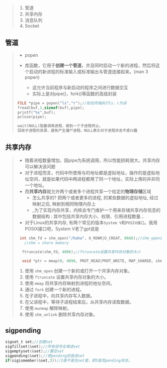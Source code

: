 >1. 管道
>2. 共享内存
>3. 消息队列
>4. Socket

## 管道
>- popen
>
>  - 库函数，它用于**创建一个管道**，并且同时启动一个新的进程，然后将这个启动的新进程的标准输入或标准输出与管道连接起来。(man 3 popen)
>    - 这允许当前程序与新启动的程序之间进行数据交互
>    - 实际上是对pipe()，fork()等函数的高级封装
>
>  ```c
>  FILE *pipe = popen("ls","r");//如在终端执行ls，r为读
>  fread(buf,1,sizeof(buf),pipe);
>  printf("%s",buf);
>  pclose(pipe);
>  
>  wait(NULL)阻塞调用进程，直到一个子进程终止。
>  回收子进程的资源，避免产生僵尸进程。NULL表示对子进程状态不感兴趣
>  ```


## 共享内存
>- 随着进程数量增加，因pipe为系统调用，所以性能损耗很大。共享内存可以解决该问题
>- 对于进程而言，代码中所使用与的地址都是虚拟地址，操作的是虚拟地址空间，就是如果代码中两进程都用了同一个地址，实际上用的并非同一个地址。
>- 而**共享内存**就允许两个或者多个进程共享一个给定的**物理存储**区域
>    - 怎么共享的? 把两个或者更多的进程, 的某些数据的虚拟地址, 经过映射之后, 映射到相同物理内存上
>    - _为了实现内存共享，内核会专门维护一个用来存储共享内存信息的数据结构 : 其中包括共享内存大小、权限、引用进程数量...
>- 对于Linux的共享内存, 有两个常见的版本`System V`和`POSIX接口`。我用POSIX接口吧，System V老了gpt说是
>
>````c
>  int shm_fd = shm_open("/haha", O_RDWR|O_CREAT, 0666);//shm_open创建一个新的或打开一个共享内存对象。
>    //shm = share memory
>
>   ftruncate(shm_fd, 4096);//ftruncate设置共享内存对象的大小
>
>   void *ptr = mmap(0, 4096, PROT_READ|PROT_WRITE, MAP_SHARED, shm_fd, 0);//mmap将共享内存映射到进程的地址空间
>````
>1. 使用 `shm_open` 创建一个新的或打开一个共享内存对象。
>2. 使用 `ftruncate` 设置共享内存对象的大小。
>3. 使用 `mmap` 将共享内存映射到进程的地址空间。
>4. 通过 `fork` 创建一个新的进程。
>5. 在子进程中，向共享内存写入数据。
>6. 在父进程中，等待子进程结束后，从共享内存读取数据。
>7. 使用 `munmap` 解除映射。
>8. 使用 `shm_unlink` 删除共享内存对象。
>
>

## sigpending

```c
sigset_t set;//创建set
sigfillset(&set);//所有信号全填进set
sigemptyset(&set);//置空set
sigpending(&set);//把pending的放进set
if(sigismember(&set,3))//3是不是在set里，即3是否pending状态。
```

